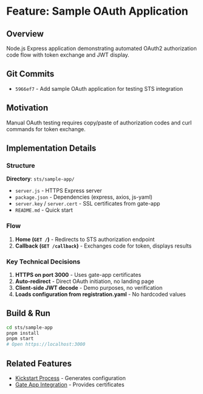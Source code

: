 # Feature: Sample OAuth Application

## Overview

Node.js Express application demonstrating automated OAuth2 authorization code flow with token exchange and JWT display.

## Git Commits

- `5966ef7` - Add sample OAuth application for testing STS integration

## Motivation

Manual OAuth testing requires copy/paste of authorization codes and curl commands for token exchange.

## Implementation Details

### Structure

**Directory**: `sts/sample-app/`

- `server.js` - HTTPS Express server
- `package.json` - Dependencies (express, axios, js-yaml)
- `server.key` / `server.cert` - SSL certificates from gate-app
- `README.md` - Quick start

### Flow

1. **Home (`GET /`)** - Redirects to STS authorization endpoint
2. **Callback (`GET /callback`)** - Exchanges code for token, displays results

### Key Technical Decisions

1. **HTTPS on port 3000** - Uses gate-app certificates
2. **Auto-redirect** - Direct OAuth initiation, no landing page
3. **Client-side JWT decode** - Demo purposes, no verification
4. **Loads configuration from registration.yaml** - No hardcoded values

## Build & Run

```bash
cd sts/sample-app
pnpm install
pnpm start
# Open https://localhost:3000
```

## Related Features

- [Kickstart Process](./kickstart-process.md) - Generates configuration
- [Gate App Integration](./gate-app-integration.md) - Provides certificates
